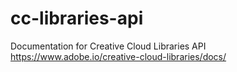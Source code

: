 # cc-libraries-api
Documentation for Creative Cloud Libraries API
https://www.adobe.io/creative-cloud-libraries/docs/
